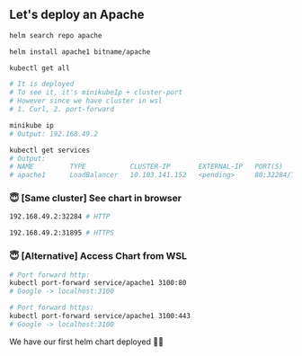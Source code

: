 ## Let's deploy an Apache
```sh
helm search repo apache

helm install apache1 bitname/apache

kubectl get all

# It is deployed
# To see it, it's minikubeIp + cluster-port
# However since we have cluster in wsl
# 1. Curl, 2. port-forward

minikube ip
# Output: 192.168.49.2

kubectl get services
# Output:
# NAME         TYPE           CLUSTER-IP       EXTERNAL-IP   PORT(S)                      AGE
# apache1      LoadBalancer   10.103.141.152   <pending>     80:32284/TCP,443:31895/TCP   9m32s
```
### 😇 [Same cluster] See chart in browser
```sh
192.168.49.2:32284 # HTTP
```
```sh
192.168.49.2:31895 # HTTPS
```

### 😇 [Alternative] Access Chart from WSL
```sh
# Port forward http:
kubectl port-forward service/apache1 3100:80
# Google -> localhost:3100

# Port forward https:
kubectl port-forward service/apache1 3100:443
# Google -> localhost:3100
```
We have our first helm chart deployed 🥳🥳


